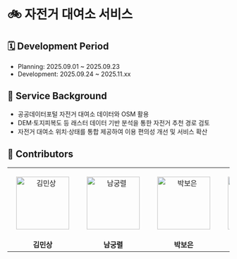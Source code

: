 # 🚲 자전거 대여소 서비스

## 🗓️ Development Period
- Planning: 2025.09.01 ~ 2025.09.23 
- Development: 2025.09.24 ~ 2025.11.xx

## 📖 Service Background
- 공공데이터포털 자전거 대여소 데이터와 OSM 활용  
- DEM·토지피복도 등 래스터 데이터 기반 분석을 통한 자전거 추천 경로 검토  
- 자전거 대여소 위치·상태를 통합 제공하여 이용 편의성 개선 및 서비스 확산

## 👀 Contributors
<div align="center">
<table>
<tbody>
<tr>
<td align="center" style="padding: 20px;">
  <a href="https://github.com/MinSang22Kim" target="_blank" rel="noopener noreferrer nofollow">
    <img src="https://avatars.githubusercontent.com/u/129925473?v=4" alt="김민상" width="120" height="120" style="max-width: 100%;">
  </a>
</td>
<td align="center" style="padding: 20px;">
  <a href="https://github.com/skarndfuf1" target="_blank" rel="noopener noreferrer nofollow">
    <img src="https://avatars.githubusercontent.com/u/85174279?v=4" alt="남궁렬" width="120" height="120" style="max-width: 100%;">
  </a>
</td>
<td align="center" style="padding: 20px;">
  <a href="https://github.com/boeun02" target="_blank" rel="noopener noreferrer nofollow">
    <img src="https://avatars.githubusercontent.com/u/93779288?v=4" alt="박보은" width="120" height="120" style="max-width: 100%;">
  </a>
</td>
<td align="center" style="padding: 20px;">
  <a href="mailto:yubinee@naver.com" target="_blank" rel="noopener noreferrer nofollow">
    <img src="https://avatars.githubusercontent.com/u/00000000?v=4" alt="신유빈" width="120" height="120" style="max-width: 100%;">
  </a>
</td>
<td align="center" style="padding: 20px;">
  <a href="https://github.com/dlgustj206" target="_blank" rel="noopener noreferrer nofollow">
    <img src="https://avatars.githubusercontent.com/u/104957240?v=4" alt="이형서" width="120" height="120" style="max-width: 100%;">
  </a>
</td>
</tr>
<tr>
<td align="center"><b>김민상</b></td>
<td align="center"><b>남궁렬</b></td>
<td align="center"><b>박보은</b></td>
<td align="center"><b>신유빈</b></td>
<td align="center"><b>이현서</b></td>
</tr>
</tbody>
</table>
</div>
